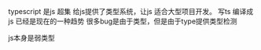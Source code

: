 typescript 是js  超集
给js提供了类型系统，让js 适合大型项目开发。
写ts 编译成js 已经是现在的一种趋势
很多bug是由于类型，但是由于type提供类型检测

js本身是弱类型  